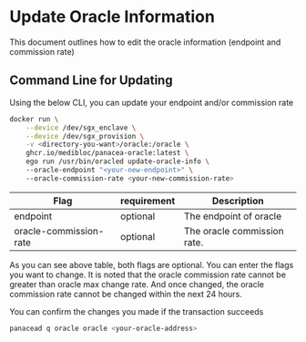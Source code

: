 # Update Oracle Information

This document outlines how to edit the oracle information (endpoint and commission rate)

## Command Line for Updating

Using the below CLI, you can update your endpoint and/or commission rate

```bash
docker run \
    --device /dev/sgx_enclave \
    --device /dev/sgx_provision \
    -v <directory-you-want>/oracle:/oracle \
    ghcr.io/medibloc/panacea-oracle:latest \
    ego run /usr/bin/oracled update-oracle-info \ 
    --oracle-endpoint "<your-new-endpoint>" \ 
    --oracle-commission-rate <your-new-commission-rate>
```

| Flag                              | requirement | Description                 |
|-----------------------------------|-------------|-----------------------------|
| endpoint                          | optional    | The endpoint of oracle      |
| oracle-commission-rate            | optional    | The oracle commission rate. |

As you can see above table, both flags are optional.
You can enter the flags you want to change.
It is noted that the oracle commission rate cannot be greater than oracle max change rate.
And once changed, the oracle commission rate cannot be changed within the next 24 hours.

You can confirm the changes you made if the transaction succeeds

```bash
panacead q oracle oracle <your-oracle-address>
```